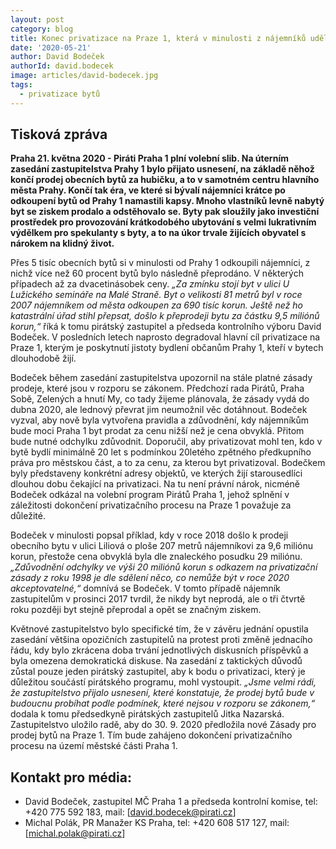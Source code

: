```yaml
---
layout: post
category: blog
title: Konec privatizace na Praze 1, která v minulosti z nájemníků udělala milionáře
date: '2020-05-21'
author: David Bodeček
authorId: david.bodecek
image: articles/david-bodecek.jpg
tags: 
  - privatizace bytů
---
```


## Tisková zpráva

**Praha 21. května 2020 - Piráti Praha 1 plní volební slib. Na úterním zasedání zastupitelstva Prahy 1 bylo přijato usnesení, na základě něhož končí prodej obecních bytů za hubičku, a to v samotném centru hlavního města Prahy. Končí tak éra, ve které si bývalí nájemníci krátce po odkoupení bytů od Prahy 1 namastili kapsy. Mnoho vlastníků levně nabytý byt se ziskem prodalo a odstěhovalo se. Byty pak sloužily jako investiční prostředek pro provozování krátkodobého ubytování s velmi lukrativním výdělkem pro spekulanty s byty, a to na úkor trvale žijících obyvatel s nárokem na klidný život.**

Přes 5 tisíc obecních bytů si v minulosti od Prahy 1 odkoupili nájemníci, z nichž více než 60 procent bytů bylo následně přeprodáno. V některých případech až za dvacetinásobek ceny. *„Za zmínku stojí byt v ulici U Lužického semináře na Malé Straně. Byt o velikosti 81 metrů byl v roce 2007 nájemníkem od města odkoupen za 690 tisíc korun. Ještě než ho katastrální úřad stihl přepsat, došlo k přeprodeji bytu za částku 9,5 miliónů korun,“*  říká k tomu pirátský zastupitel a předseda kontrolního výboru David Bodeček. V posledních letech naprosto degradoval hlavní cíl privatizace na Praze 1, kterým je poskytnutí jistoty bydlení občanům Prahy 1, kteří v bytech dlouhodobě žijí.

Bodeček během zasedání zastupitelstva upozornil na stále platné zásady prodeje, které jsou v rozporu se zákonem. Předchozí rada Pirátů, Praha Sobě, Zelených a hnutí My, co tady žijeme plánovala, že zásady vydá do dubna 2020, ale lednový převrat jim neumožnil věc dotáhnout. Bodeček vyzval, aby nově byla vytvořena pravidla a zdůvodnění, kdy nájemníkům bude moci Praha 1 byt prodat za cenu nižší než je cena obvyklá. Přitom bude nutné odchylku zdůvodnit. Doporučil, aby privatizovat mohl ten, kdo v bytě bydlí minimálně 20 let s podmínkou 20letého zpětného předkupního práva pro městskou část, a to za cenu, za kterou byt privatizoval. Bodečkem byly představeny konkrétní adresy objektů, ve kterých žijí starousedlíci dlouhou dobu čekající na privatizaci. Na tu není právní nárok, nicméně Bodeček odkázal na volební program Pirátů Praha 1, jehož splnění v záležitosti dokončení privatizačního procesu na Praze 1 považuje za důležité.

Bodeček v minulosti popsal příklad, kdy v roce 2018 došlo k prodeji obecního bytu v ulici Liliová o ploše 207 metrů nájemníkovi za 9,6 miliónu korun, přestože cena obvyklá byla dle znaleckého posudku 29 miliónu. *„Zdůvodnění odchylky ve výši 20 miliónů korun s odkazem na privatizační zásady z roku 1998 je dle sdělení něco, co nemůže být v roce 2020 akceptovatelné,“* domnívá se Bodeček. V tomto případě nájemník zastupitelům v prosinci 2017 tvrdil, že nikdy byt neprodá, ale o tři čtvrtě roku později byt stejně přeprodal a opět se značným ziskem.

Květnové zastupitelstvo bylo specifické tím, že v závěru jednání opustila zasedání většina opozičních zastupitelů na protest proti změně jednacího řádu, kdy bylo zkrácena doba trvání jednotlivých diskusních příspěvků a byla omezena demokratická diskuse. Na zasedání z taktických důvodů zůstal pouze jeden pirátský zastupitel, aby k bodu o privatizaci, který je důležitou součástí pirátského programu, mohl vystoupit. *„Jsme velmi rádi, že zastupitelstvo přijalo usnesení, které konstatuje, že prodej bytů bude v budoucnu probíhat podle podmínek, které nejsou v rozporu se zákonem,“* dodala k tomu předsedkyně pirátských zastupitelů Jitka Nazarská. Zastupitelstvo uložilo radě, aby do 30. 9. 2020 předložila nové Zásady pro prodej bytů na Praze 1. Tím bude zahájeno dokončení privatizačního procesu na území městské části Praha 1.

## Kontakt pro média:
- David Bodeček, zastupitel MČ Praha 1 a předseda kontrolní komise, 
  tel: +420 775 592 183,
  mail: [david.bodecek@pirati.cz]
- Michal Polák, PR Manažer KS Praha, 
  tel: +420 608 517 127, 
  mail: [michal.polak@pirati.cz]
